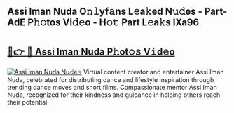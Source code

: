 ## Assi Iman Nuda O𝚗𝚕yf𝚊ns L𝚎a𝚔ed N𝚞𝚍es - Part-AdE P𝚑𝚘tos Vi𝚍𝚎o - H𝚘𝚝 Part L𝚎a𝚔s IXa96

# <h2><a href="http://kf5wsm.oniu.top/?m=Assi+Iman+Nuda">🔗👉 🔴 Assi Iman Nuda P𝚑ot𝚘𝚜 V𝚒d𝚎o</a></h2>

[![Assi Iman Nuda Nu𝚍e𝚜](https://i.imgur.com/0qMVB7G.gif)](http://kf5wsm.oniu.top/?m=Assi+Iman+Nuda)
Virtual content creator and entertainer Assi Iman Nuda, celebrated for distributing dance and lifestyle inspiration through trending dance moves and short films. Compassionate mentor Assi Iman Nuda, recognized for their kindness and guidance in helping others reach their potential.  
